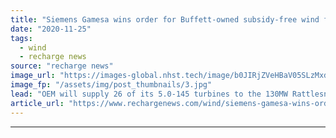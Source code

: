 ```yaml
---
title: "Siemens Gamesa wins order for Buffett-owned subsidy-free wind farm in Canada"
date: "2020-11-25"
tags: 
  - wind
  - recharge news
source: "recharge news"
image_url: "https://images-global.nhst.tech/image/b0JIRjZVeHBaV05SLzMxdnUrYTAwL0orbFdaN3F1TkVyVVNTTjdFY2MrND0=/nhst/binary/28d531b91f4d3ec03807a7b2680dac22"
image_fp: "/assets/img/post_thumbnails/3.jpg"
lead: "OEM will supply 26 of its 5.0-145 turbines to the 130MW Rattlesnake Ridge wind project in Alberta"
article_url: "https://www.rechargenews.com/wind/siemens-gamesa-wins-order-for-buffett-owned-subsidy-free-wind-farm-in-canada/2-1-919203"
---
```


---
